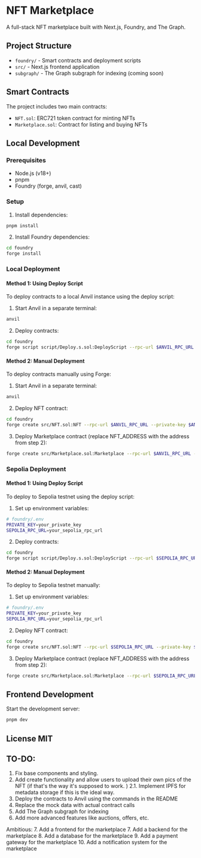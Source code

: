 # NFT Marketplace

A full-stack NFT marketplace built with Next.js, Foundry, and The Graph.

## Project Structure

- `foundry/` - Smart contracts and deployment scripts
- `src/` - Next.js frontend application
- `subgraph/` - The Graph subgraph for indexing (coming soon)

## Smart Contracts

The project includes two main contracts:
- `NFT.sol`: ERC721 token contract for minting NFTs
- `Marketplace.sol`: Contract for listing and buying NFTs

## Local Development

### Prerequisites

- Node.js (v18+)
- pnpm
- Foundry (forge, anvil, cast)

### Setup

1. Install dependencies:
```bash
pnpm install
```

2. Install Foundry dependencies:
```bash
cd foundry
forge install
```

### Local Deployment

#### Method 1: Using Deploy Script
To deploy contracts to a local Anvil instance using the deploy script:

1. Start Anvil in a separate terminal:
```bash
anvil
```

2. Deploy contracts:
```bash
cd foundry
forge script script/Deploy.s.sol:DeployScript --rpc-url $ANVIL_RPC_URL --broadcast --private-key $ANVIL_PRIVATE_KEY
```

#### Method 2: Manual Deployment
To deploy contracts manually using Forge:

1. Start Anvil in a separate terminal:
```bash
anvil
```

2. Deploy NFT contract:
```bash
cd foundry
forge create src/NFT.sol:NFT --rpc-url $ANVIL_RPC_URL --private-key $ANVIL_PRIVATE_KEY --constructor-args "NFT Marketplace" "NFTM"
```

3. Deploy Marketplace contract (replace NFT_ADDRESS with the address from step 2):
```bash
forge create src/Marketplace.sol:Marketplace --rpc-url $ANVIL_RPC_URL --private-key $ANVIL_PRIVATE_KEY --constructor-args NFT_ADDRESS
```

### Sepolia Deployment

#### Method 1: Using Deploy Script
To deploy to Sepolia testnet using the deploy script:

1. Set up environment variables:
```bash
# foundry/.env
PRIVATE_KEY=your_private_key
SEPOLIA_RPC_URL=your_sepolia_rpc_url
```

2. Deploy contracts:
```bash
cd foundry
forge script script/Deploy.s.sol:DeployScript --rpc-url $SEPOLIA_RPC_URL --broadcast --verify
```

#### Method 2: Manual Deployment
To deploy to Sepolia testnet manually:

1. Set up environment variables:
```bash
# foundry/.env
PRIVATE_KEY=your_private_key
SEPOLIA_RPC_URL=your_sepolia_rpc_url
```

2. Deploy NFT contract:
```bash
cd foundry
forge create src/NFT.sol:NFT --rpc-url $SEPOLIA_RPC_URL --private-key $PRIVATE_KEY --constructor-args "NFT Marketplace" "NFTM" --verify
```

3. Deploy Marketplace contract (replace NFT_ADDRESS with the address from step 2):
```bash
forge create src/Marketplace.sol:Marketplace --rpc-url $SEPOLIA_RPC_URL --private-key $PRIVATE_KEY --constructor-args NFT_ADDRESS --verify
```

## Frontend Development

Start the development server:
```bash
pnpm dev
```

## License MIT


## TO-DO: 
1. Fix base components and styling. 
2. Add create functionality and allow users to upload their own pics of the NFT (if that's the way it's supposed to work. ) 
    2.1. Implement IPFS for metadata storage if this is the ideal way.  
3. Deploy the contracts to Anvil using the commands in the README
4. Replace the mock data with actual contract calls
5. Add The Graph subgraph for indexing
6. Add more advanced features like auctions, offers, etc.

Ambitious:
7. Add a frontend for the marketplace
7. Add a backend for the marketplace
8. Add a database for the marketplace
9. Add a payment gateway for the marketplace
10. Add a notification system for the marketplace